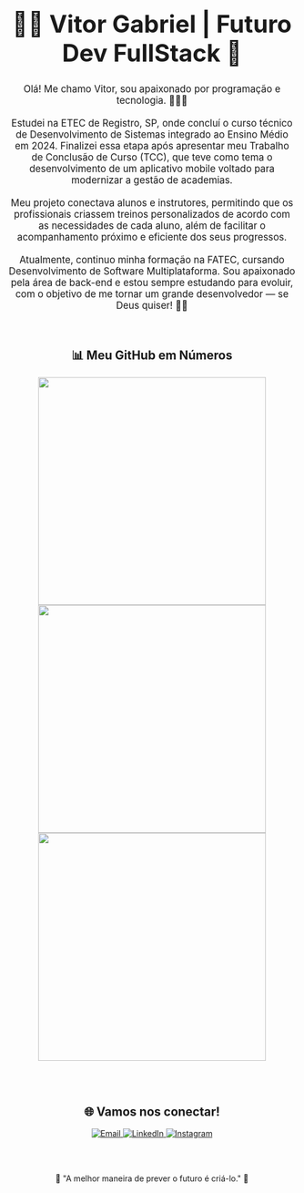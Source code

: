 <div align="center">

  <h1 style="font-size:3em;">👨‍💻 Vitor Gabriel |  Futuro Dev FullStack 🚀 </h1>

<p style="font-size:1.2em; max-width:700px; text-align:center;"> Olá! Me chamo Vitor, sou apaixonado por programação e tecnologia. 👨‍💻✨<br><br> Estudei na ETEC de Registro, SP, onde concluí o curso técnico de Desenvolvimento de Sistemas integrado ao Ensino Médio em 2024. Finalizei essa etapa após apresentar meu Trabalho de Conclusão de Curso (TCC), que teve como tema o desenvolvimento de um aplicativo mobile voltado para modernizar a gestão de academias.<br><br> Meu projeto conectava alunos e instrutores, permitindo que os profissionais criassem treinos personalizados de acordo com as necessidades de cada aluno, além de facilitar o acompanhamento próximo e eficiente dos seus progressos.<br><br> Atualmente, continuo minha formação na FATEC, cursando Desenvolvimento de Software Multiplataforma. Sou apaixonado pela área de back-end e estou sempre estudando para evoluir, com o objetivo de me tornar um grande desenvolvedor — se Deus quiser! 🚀🙏 </p>

  <br>

  <h2>📊 Meu GitHub em Números</h2>

  <img src="https://github-readme-stats.vercel.app/api?username=seuusuario&show_icons=true&theme=tokyonight" width="400px" />
  <img src="https://github-readme-streak-stats.herokuapp.com/?user=seuusuario&theme=tokyonight" width="400px" />
  <img src="https://github-readme-stats.vercel.app/api/top-langs/?username=seuusuario&layout=compact&theme=tokyonight" width="400px" />

  <br><br>

  <h2>🌐 Vamos nos conectar!</h2>

  <p>
    <a href="mailto:vg.mandira@gmail.com" target="_blank">
      <img src="https://img.shields.io/badge/Email-D14836?style=for-the-badge&logo=gmail&logoColor=white" alt="Email" />
    </a>
    <a href="https://www.linkedin.com/in/vitor-gabriel-mandira-soares-86a525362/" target="_blank">
      <img src="https://img.shields.io/badge/LinkedIn-0077B5?style=for-the-badge&logo=linkedin&logoColor=white" alt="LinkedIn" />
    </a>
    <a href="https://www.instagram.com/vitin_gabriel7/" target="_blank">
      <img src="https://img.shields.io/badge/Instagram-E4405F?style=for-the-badge&logo=instagram&logoColor=white" alt="Instagram" />
    </a>
  </p>

  <br><br>

  <p>🚀 "A melhor maneira de prever o futuro é criá-lo." 🚀</p>
  
</div>
